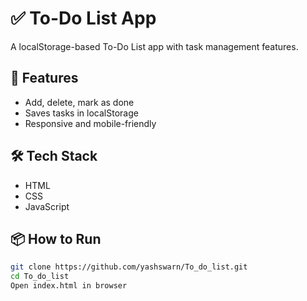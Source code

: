 # ✅ To-Do List App

A localStorage-based To-Do List app with task management features.

## 🚀 Features
- Add, delete, mark as done
- Saves tasks in localStorage
- Responsive and mobile-friendly

## 🛠️ Tech Stack
- HTML
- CSS
- JavaScript

## 📦 How to Run
```bash
git clone https://github.com/yashswarn/To_do_list.git
cd To_do_list
Open index.html in browser
